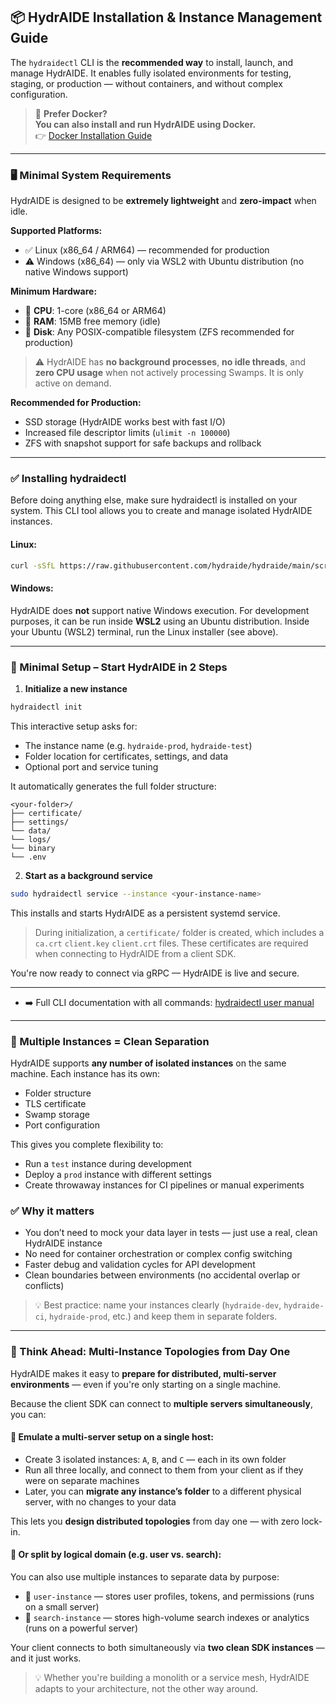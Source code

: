 ## 📦 HydrAIDE Installation & Instance Management Guide

The `hydraidectl` CLI is the **recommended way** to install, launch, and manage HydrAIDE. It enables fully isolated 
environments for testing, staging, or production — without containers, and without complex configuration.

> 🐳 **Prefer Docker?**  
> **You can also install and run HydrAIDE using Docker.**  
> 👉  [Docker Installation Guide](docker-install.md)  

---

### 🖥️ Minimal System Requirements

HydrAIDE is designed to be **extremely lightweight** and **zero-impact** when idle.

**Supported Platforms:**

* ✅ Linux (x86\_64 / ARM64) — recommended for production
* ⚠️ Windows (x86\_64) — only via WSL2 with Ubuntu distribution (no native Windows support)

**Minimum Hardware:**

* 🧠 **CPU**: 1-core (x86\_64 or ARM64)
* 🧮 **RAM**: 15MB free memory (idle)
* 📀 **Disk**: Any POSIX-compatible filesystem (ZFS recommended for production)

> ⚠️ HydrAIDE has **no background processes**, **no idle threads**, and **zero CPU usage** when not actively processing Swamps. It is only active on demand.

**Recommended for Production:**

* SSD storage (HydrAIDE works best with fast I/O)
* Increased file descriptor limits (`ulimit -n 100000`)
* ZFS with snapshot support for safe backups and rollback

---

### ✅ Installing hydraidectl

Before doing anything else, make sure hydraidectl is installed on your system. This CLI tool allows you to create and manage isolated HydrAIDE instances.

#### Linux:

```bash
curl -sSfL https://raw.githubusercontent.com/hydraide/hydraide/main/scripts/install-hydraidectl.sh | bash
```

#### Windows:

HydrAIDE does **not** support native Windows execution.
For development purposes, it can be run inside **WSL2** using an Ubuntu distribution.
Inside your Ubuntu (WSL2) terminal, run the Linux installer (see above).

---

### 🚀 Minimal Setup – Start HydrAIDE in 2 Steps

1. **Initialize a new instance**

```bash
hydraidectl init
```

This interactive setup asks for:

* The instance name (e.g. `hydraide-prod`, `hydraide-test`)
* Folder location for certificates, settings, and data
* Optional port and service tuning

It automatically generates the full folder structure:

```
<your-folder>/
├── certificate/
├── settings/
└── data/
└── logs/
└── binary
└── .env
```

2. **Start as a background service**

```bash
sudo hydraidectl service --instance <your-instance-name>
```

This installs and starts HydrAIDE as a persistent systemd service.

> During initialization, a `certificate/` folder is created, which includes a `ca.crt` `client.key` `client.crt` files. 
> These certificates are required when connecting to HydrAIDE from a client SDK.

You're now ready to connect via gRPC — HydrAIDE is live and secure.

---

- ➡️ Full CLI documentation with all commands: [hydraidectl user manual](../hydraidectl/hydraidectl-user-manual.md)

---

### 🧪 Multiple Instances = Clean Separation

HydrAIDE supports **any number of isolated instances** on the same machine. Each instance has its own:

* Folder structure
* TLS certificate
* Swamp storage
* Port configuration

This gives you complete flexibility to:

* Run a `test` instance during development
* Deploy a `prod` instance with different settings
* Create throwaway instances for CI pipelines or manual experiments

### ✅ Why it matters

* You don’t need to mock your data layer in tests — just use a real, clean HydrAIDE instance
* No need for container orchestration or complex config switching
* Faster debug and validation cycles for API development
* Clean boundaries between environments (no accidental overlap or conflicts)

> 💡 Best practice: name your instances clearly (`hydraide-dev`, `hydraide-ci`, `hydraide-prod`, etc.) and keep them in separate folders.


---

### 🧠 Think Ahead: Multi-Instance Topologies from Day One

HydrAIDE makes it easy to **prepare for distributed, multi-server environments** — even if you're only starting on a single machine.

Because the client SDK can connect to **multiple servers simultaneously**, you can:

#### 🧪 Emulate a multi-server setup on a single host:

* Create 3 isolated instances: `A`, `B`, and `C` — each in its own folder
* Run all three locally, and connect to them from your client as if they were on separate machines
* Later, you can **migrate any instance’s folder** to a different physical server, with no changes to your data

This lets you **design distributed topologies** from day one — with zero lock-in.

#### 🧩 Or split by logical domain (e.g. user vs. search):

You can also use multiple instances to separate data by purpose:

* 🧑 `user-instance` — stores user profiles, tokens, and permissions (runs on a small server)
* 🔎 `search-instance` — stores high-volume search indexes or analytics (runs on a powerful server)

Your client connects to both simultaneously via **two clean SDK instances** — and it just works.

> 💡 Whether you're building a monolith or a service mesh, HydrAIDE adapts to your architecture, not the other way around.
